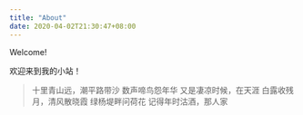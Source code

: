 ```yaml
---
title: "About"
date: 2020-04-02T21:30:47+08:00
---
```


Welcome!

欢迎来到我的小站！

<blockquote> 
十里青山远，潮平路带沙
数声啼鸟怨年华
又是凄凉时候，在天涯
白露收残月，清风散晓霞
绿杨堤畔问荷花
记得年时沽酒，那人家
</blockquote> 


